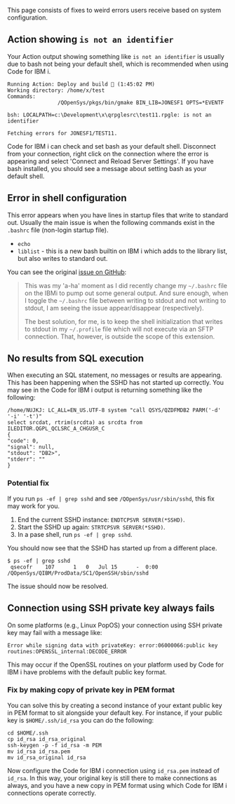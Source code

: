 This page consists of fixes to weird errors users receive based on system configuration.

## Action showing `is not an identifier`

Your Action output showing something like `is not an identifier` is usually due to bash not being your default shell, which is recommended when using Code for IBM i.

```
Running Action: Deploy and build 🔨 (1:45:02 PM)
Working directory: /home/x/test
Commands:
                /QOpenSys/pkgs/bin/gmake BIN_LIB=JONESF1 OPTS=*EVENTF

bsh: LOCALPATH=c:\Development\x\qrpglesrc\test11.rpgle: is not an identifier

Fetching errors for JONESF1/TEST11.
```

Code for IBM i can check and set bash as your default shell. Disconnect from your connection, right click on the connection where the error is appearing and select 'Connect and Reload Server Settings'. If you have bash installed, you should see a message about setting bash as your default shell.

## Error in shell configuration

This error appears when you have lines in startup files that write to standard out. Usually the main issue is when the following commands exist in the `.bashrc` file (non-login startup file).

* `echo`
* `liblist` - this is a new bash builtin on IBM i which adds to the library list, but also writes to standard out.

You can see the original [issue on GitHub](https://github.com/halcyon-tech/vscode-ibmi/issues/325):

> This was my 'a-ha' moment as I did recently change my `~/.bashrc` file on the IBMi to pump out some general output. And sure enough, when I toggle the `~/.bashrc` file between writing to stdout and not writing to stdout, I am seeing the issue appear/disappear (respectively).
>
> The best solution, for me, is to keep the shell initialization that writes to stdout in my `~/.profile` file which will not execute via an SFTP connection. That, however, is outside the scope of this extension.

## No results from SQL execution

When executing an SQL statement, no messages or results are appearing. This has been happening when the SSHD has not started up correctly. You may see in the Code for IBM i output is returning something like the following:

```
/home/NUJKJ: LC_ALL=EN_US.UTF-8 system "call QSYS/QZDFMDB2 PARM('-d' '-i' '-t')"
select srcdat, rtrim(srcdta) as srcdta from ILEDITOR.QGPL_QCLSRC_A_CHGUSR_C
{
"code": 0,
"signal": null,
"stdout": "DB2>",
"stderr": ""
}
```

### Potential fix

If you run `ps -ef | grep sshd` and see `/QOpenSys/usr/sbin/sshd`, this fix may work for you.

1. End the current SSHD instance: `ENDTCPSVR SERVER(*SSHD)`.
2. Start the SSHD up again: `STRTCPSVR SERVER(*SSHD)`.
3. In a pase shell, run `ps -ef | grep sshd`.

You should now see that the SSHD has started up from a different place.

```
$ ps -ef | grep sshd
 qsecofr    107      1   0   Jul 15      -  0:00 /QOpenSys/QIBM/ProdData/SC1/OpenSSH/sbin/sshd
```

The issue should now be resolved.

## Connection using SSH private key always fails 

On some platforms (e.g., Linux PopOS) your connection using SSH private key may fail with a message like:
```
Error while signing data with privateKey: error:06000066:public key routines:OPENSSL_internal:DECODE_ERROR
```
This may occur if the OpenSSL routines on your platform used by Code for IBM i have problems with the default public key format.

### Fix by making copy of private key in PEM format

You can solve this by creating a second instance of your extant public key in PEM format to sit alongside your default key. For instance, if your public key is `$HOME/.ssh/id_rsa` you can do the following:
```
cd $HOME/.ssh
cp id_rsa id_rsa_original
ssh-keygen -p -f id_rsa -m PEM
mv id_rsa id_rsa.pem
mv id_rsa_original id_rsa
```
Now configure the Code for IBM i connection using `id_rsa.pem` instead of `id_rsa`. In this way, your original key is still there to make connections as always, and you have a new copy in PEM format using which Code for IBM i connections operate correctly.
